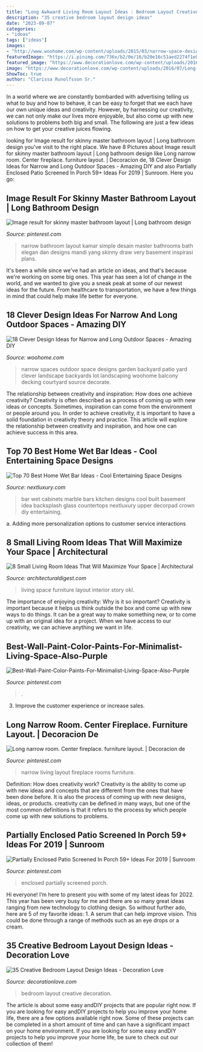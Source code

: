```yaml
---
title: "Long Awkward Living Room Layout Ideas : Bedroom Layout Creative Decoration"
description: "35 creative bedroom layout design ideas"
date: "2023-09-07"
categories:
- "ideas"
tags: ["ideas"]
images:
- "http://www.woohome.com/wp-content/uploads/2015/03/narrow-space-designs-woohome-10.jpg"
featuredImage: "https://i.pinimg.com/736x/b2/0e/16/b20e16c51aed2274f1e8a1bd303f1f17--contemporary-living-rooms-contemporary-home-design.jpg"
featured_image: "https://www.decorationlove.com/wp-content/uploads/2016/07/Long-Narrow-Bedroom-Design-Ideas.jpg"
image: "https://www.decorationlove.com/wp-content/uploads/2016/07/Long-Narrow-Bedroom-Design-Ideas.jpg"
ShowToc: true
author: "Clarissa Runolfsson Sr."
---
```



In a world where we are constantly bombarded with advertising telling us what to buy and how to behave, it can be easy to forget that we each have our own unique ideas and creativity. However, by harnessing our creativity, we can not only make our lives more enjoyable, but also come up with new solutions to problems both big and small. The following are just a few ideas on how to get your creative juices flowing.

	

		
looking for Image result for skinny master bathroom layout | Long bathroom design you've visit to the right place. We have 8 Pictures about Image result for skinny master bathroom layout | Long bathroom design like Long narrow room. Center fireplace. furniture layout. | Decoracion de, 18 Clever Design Ideas for Narrow and Long Outdoor Spaces - Amazing DIY and also Partially Enclosed Patio Screened In Porch 59+ Ideas For 2019 | Sunroom. Here you go:
		
    
## Image Result For Skinny Master Bathroom Layout | Long Bathroom Design

<img loading=lazy src="https://i.pinimg.com/originals/bb/d2/fc/bbd2fcc71d351e12f20496c898135da7.jpg" onerror="this.onerror=null;this.src='https://tse3.mm.bing.net/th?id=OIP.3-YwZiZAHUGnFGp9xUTnAgHaLF&amp;pid=15.1';" alt="Image result for skinny master bathroom layout | Long bathroom design">

_Source: pinterest.com_

>narrow bathroom layout kamar simple desain master bathrooms bath elegan dan designs mandi yang skinny draw very basement inspirasi plans. 

	

It's been a while since we've had an article on ideas, and that's because we're working on some big ones. This year has seen a lot of change in the world, and we wanted to give you a sneak peak at some of our newest ideas for the future. From healthcare to transportation, we have a few things in mind that could help make life better for everyone.

    
## 18 Clever Design Ideas For Narrow And Long Outdoor Spaces - Amazing DIY

<img loading=lazy src="http://www.woohome.com/wp-content/uploads/2015/03/narrow-space-designs-woohome-10.jpg" onerror="this.onerror=null;this.src='https://tse1.mm.bing.net/th?id=OIP.7sVdJGBmpnJ09np8Dl18egHaJ4&amp;pid=15.1';" alt="18 Clever Design Ideas for Narrow and Long Outdoor Spaces - Amazing DIY">

_Source: woohome.com_

>narrow spaces outdoor space designs garden backyard patio yard clever landscape backyards lot landscaping woohome balcony decking courtyard source decorate. 

	

The relationship between creativity and inspiration: How does one achieve creativity?
Creativity is often described as a process of coming up with new ideas or concepts. Sometimes, inspiration can come from the environment or people around you. In order to achieve creativity, it is important to have a solid foundation in creativity theory and practice. This article will explore the relationship between creativity and inspiration, and how one can achieve success in this area.

    
## Top 70 Best Home Wet Bar Ideas - Cool Entertaining Space Designs

<img loading=lazy src="http://nextluxury.com/wp-content/uploads/home-wet-bar-design-idea-inspiration.jpg" onerror="this.onerror=null;this.src='https://tse2.mm.bing.net/th?id=OIP.lUeJO8lCvPD9Y92EjxcePAAAAA&amp;pid=15.1';" alt="Top 70 Best Home Wet Bar Ideas - Cool Entertaining Space Designs">

_Source: nextluxury.com_

>bar wet cabinets marble bars kitchen designs cool built basement idea backsplash glass countertops nextluxury upper decorpad crown diy entertaining. 

	

a. Adding more personalization options to customer service interactions 

    
## 8 Small Living Room Ideas That Will Maximize Your Space | Architectural

<img loading=lazy src="https://media.architecturaldigest.com/photos/59120ba6b3064307ffee5a91/master/pass/OKL_AmyStone_Interior_022.jpg" onerror="this.onerror=null;this.src='https://tse2.mm.bing.net/th?id=OIP.8RBqla63M_rFc1P2YQ37aQHaLH&amp;pid=15.1';" alt="8 Small Living Room Ideas That Will Maximize Your Space | Architectural">

_Source: architecturaldigest.com_

>living space furniture layout interior story okl. 

	

The importance of enjoying creativity: Why is it so important?
Creativity is important because it helps us think outside the box and come up with new ways to do things. It can be a great way to make something new, or to come up with an original idea for a project. When we have access to our creativity, we can achieve anything we want in life.

    
## Best-Wall-Paint-Color-Paints-For-Minimalist-Living-Space-Also-Purple

<img loading=lazy src="https://i.pinimg.com/736x/5d/20/ab/5d20abd416d24521386ea8e2a6324183--living-room-interior-living-room-ideas.jpg" onerror="this.onerror=null;this.src='https://tse2.mm.bing.net/th?id=OIP.bxRPIjqckU3OukR5slxSlAHaFj&amp;pid=15.1';" alt="Best-Wall-Paint-Color-Paints-For-Minimalist-Living-Space-Also-Purple">

_Source: pinterest.com_

>. 

	

3. Improve the customer experience or increase sales.

    
## Long Narrow Room. Center Fireplace. Furniture Layout. | Decoracion De

<img loading=lazy src="https://i.pinimg.com/736x/b2/0e/16/b20e16c51aed2274f1e8a1bd303f1f17--contemporary-living-rooms-contemporary-home-design.jpg" onerror="this.onerror=null;this.src='https://tse3.mm.bing.net/th?id=OIP.hVy_qZ5SmcQmPnhHZfOOYQHaLF&amp;pid=15.1';" alt="Long narrow room. Center fireplace. furniture layout. | Decoracion de">

_Source: pinterest.com_

>narrow living layout fireplace rooms furniture. 

	

Definition: How does creativity work?
Creativity is the ability to come up with new ideas and concepts that are different from the ones that have been done before. It is also the process of coming up with new designs, ideas, or products. creativity can be defined in many ways, but one of the most common definitions is that it refers to the process by which people come up with new solutions to problems.

    
## Partially Enclosed Patio Screened In Porch 59+ Ideas For 2019 | Sunroom

<img loading=lazy src="https://i.pinimg.com/736x/ce/ce/03/cece030290db9dd663a97ad56bb78329.jpg" onerror="this.onerror=null;this.src='https://tse1.mm.bing.net/th?id=OIP.z-BUPWUgnXYnNEf7HyEmmAAAAA&amp;pid=15.1';" alt="Partially Enclosed Patio Screened In Porch 59+ Ideas For 2019 | Sunroom">

_Source: pinterest.com_

>enclosed partially screened porch. 

	

Hi everyone! I’m here to present you with some of my latest ideas for 2022. This year has been very busy for me and there are so many great ideas ranging from new technology to clothing design. So without further ado, here are 5 of my favorite ideas: 1. A serum that can help improve vision. This could be done through a range of methods such as an eye drops or a cream. 
    
## 35 Creative Bedroom Layout Design Ideas - Decoration Love

<img loading=lazy src="https://www.decorationlove.com/wp-content/uploads/2016/07/Long-Narrow-Bedroom-Design-Ideas.jpg" onerror="this.onerror=null;this.src='https://tse4.mm.bing.net/th?id=OIP.vP0uhbHSb_bptg6wXpD2fQHaJ-&amp;pid=15.1';" alt="35 Creative Bedroom Layout Design Ideas - Decoration Love">

_Source: decorationlove.com_

>bedroom layout creative decoration. 

	

The article is about some easy andDIY projects that are popular right now.
If you are looking for easy andDIY projects to help you improve your home life, there are a few options available right now. Some of these projects can be completed in a short amount of time and can have a significant impact on your home environment. If you are looking for some easy andDIY projects to help you improve your home life, be sure to check out our collection of them!

